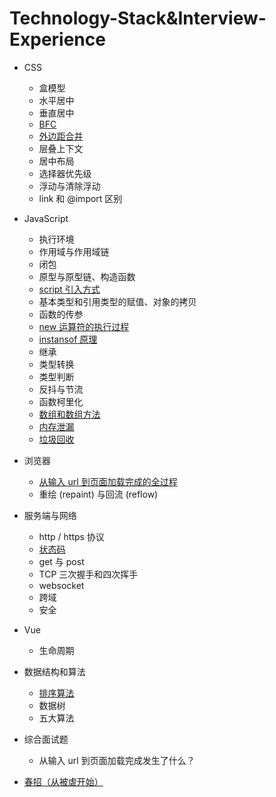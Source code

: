 # Technology-Stack&Interview-Experience

* CSS
  - 盒模型
  - 水平居中
  - 垂直居中
  - [BFC](https://github.com/TanYJie/Technology-Stack/blob/master/CSS/BFC.md)
  - [外边距合并](https://github.com/TanYJie/Technology-Stack/blob/master/CSS/外边距合并.md)
  - 层叠上下文
  - 居中布局
  - 选择器优先级
  - 浮动与清除浮动
  - link 和 @import 区别
* JavaScript
  - 执行环境
  - 作用域与作用域链
  - 闭包
  - 原型与原型链、构造函数
  - [script 引入方式](https://github.com/TanYJie/Technology-Stack/blob/master/JavaScript/script引入方式.md)
  - 基本类型和引用类型的赋值、对象的拷贝
  - 函数的传参
  - [new 运算符的执行过程](https://github.com/TanYJie/Technology-Stack/blob/master/JavaScript/new运算符的执行过程.md)
  - [instansof 原理](https://github.com/TanYJie/Technology-Stack/blob/master/JavaScript/instanceof原理.md)
  - 继承
  - 类型转换
  - 类型判断
  - 反抖与节流
  - 函数柯里化
  - [数组和数组方法](https://github.com/TanYJie/Technology-Stack/blob/master/JavaScript/数组和数组方法.md)
  - [内存泄漏](https://github.com/TanYJie/Technology-Stack/blob/master/JavaScript/内存泄漏.md)
  - [垃圾回收](https://github.com/TanYJie/Technology-Stack/blob/master/JavaScript/垃圾回收.md)
* 浏览器
  - [从输入 url 到页面加载完成的全过程](https://www.cnblogs.com/daijinxue/p/6640153.html)
  - 重绘 (repaint) 与回流 (reflow)
* 服务端与网络
  - http / https 协议
  - [状态码](https://github.com/TanYJie/Technology-Stack/blob/master/服务端与网络/状态码.md)
  - get 与 post
  - TCP 三次握手和四次挥手
  - websocket
  - 跨域
  - 安全
* Vue
  - 生命周期
* 数据结构和算法
  - [排序算法](https://github.com/TanYJie/Technology-Stack/blob/master/数据结构和算法/排序算法.md)
  - 数据树
  - 五大算法
* 综合面试题
  - 从输入 url 到页面加载完成发生了什么？
  
* [春招（从被虐开始）](https://github.com/TanYJie/Technology-Stack/blob/master/面经/春招.md)
  
